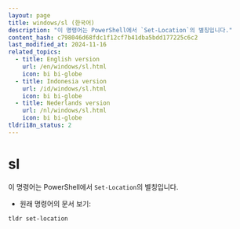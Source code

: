 ```yaml
---
layout: page
title: windows/sl (한국어)
description: "이 명령어는 PowerShell에서 `Set-Location`의 별칭입니다."
content_hash: c798046d68fdc1f12cf7b41dba5bdd177225c6c2
last_modified_at: 2024-11-16
related_topics:
  - title: English version
    url: /en/windows/sl.html
    icon: bi bi-globe
  - title: Indonesia version
    url: /id/windows/sl.html
    icon: bi bi-globe
  - title: Nederlands version
    url: /nl/windows/sl.html
    icon: bi bi-globe
tldri18n_status: 2
---
```

# sl

이 명령어는 PowerShell에서 `Set-Location`의 별칭입니다.

- 원래 명령어의 문서 보기:

`tldr set-location`
